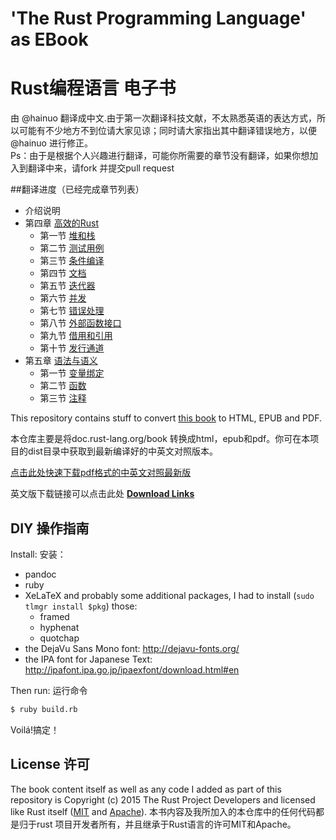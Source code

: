 # 'The Rust Programming Language' as EBook
# Rust编程语言 电子书

由 @hainuo 翻译成中文.由于第一次翻译科技文献，不太熟悉英语的表达方式，所以可能有不少地方不到位请大家见谅；同时请大家指出其中翻译错误地方，以便 @hainuo 进行修正。  
Ps：由于是根据个人兴趣进行翻译，可能你所需要的章节没有翻译，如果你想加入到翻译中来，请fork 并提交pull request

##翻译进度（已经完成章节列表）
+ 介绍说明
+ 第四章  [高效的Rust](src/effective-rust.md.md)
  - 第一节  [堆和栈](src/the-stack-and-the-heap.md)
  - 第二节  [测试用例](src/testing.md)
  - 第三节  [条件编译](src/conditional-compilation.md)
  - 第四节  [文档](src/documentation.md)
  - 第五节  [迭代器](src/iterators.md)
  - 第六节  [并发](src/concurrency.md)
  - 第七节  [错误处理](src/error-handling.md)
  - 第八节  [外部函数接口](src/ffi.md)
  - 第九节  [借用和引用](src/borrow-and-asref.md)
  - 第十节  [发行通道](src/release-channels.md)
+ 第五章 [语法与语义](src/syntax-and-semantics.md)
  - 第一节  [变量绑定](src/variable-bindings.md)
  - 第二节  [函数](src/functions.md)
  - 第三节  [注释](src/comments.md)
  
This repository contains stuff to convert [this book](http://doc.rust-lang.org/book/) to HTML, EPUB and PDF.

本仓库主要是将doc.rust-lang.org/book 转换成html，epub和pdf。你可在本项目的dist目录中获取到最新编译好的中英文对照版本。

[点击此处快速下载pdf格式的中英文对照最新版](dist/trpl-2015-05-15-a4.pdf)

英文版下载链接可以点击此处
**[Download Links](http://killercup.github.io/trpl-ebook/)**

## DIY  操作指南

Install: 安装：

- pandoc
- ruby
- XeLaTeX and probably some additional packages, I had to install (`sudo tlmgr install $pkg`) those:
    + framed
    + hyphenat
    + quotchap
- the DejaVu Sans Mono font: http://dejavu-fonts.org/
- the IPA font for Japanese Text: http://ipafont.ipa.go.jp/ipaexfont/download.html#en

Then run: 运行命令

```sh
$ ruby build.rb
```

Voilá!搞定！

## License  许可

The book content itself as well as any code I added as part of this repository is Copyright (c) 2015 The Rust Project Developers and licensed like Rust itself ([MIT](https://github.com/rust-lang/rust/blob/master/LICENSE-MIT) and [Apache](https://github.com/rust-lang/rust/blob/master/LICENSE-APACHE)).
本书内容及我所加入的本仓库中的任何代码都是归于rust 项目开发者所有，并且继承于Rust语言的许可MIT和Apache。
